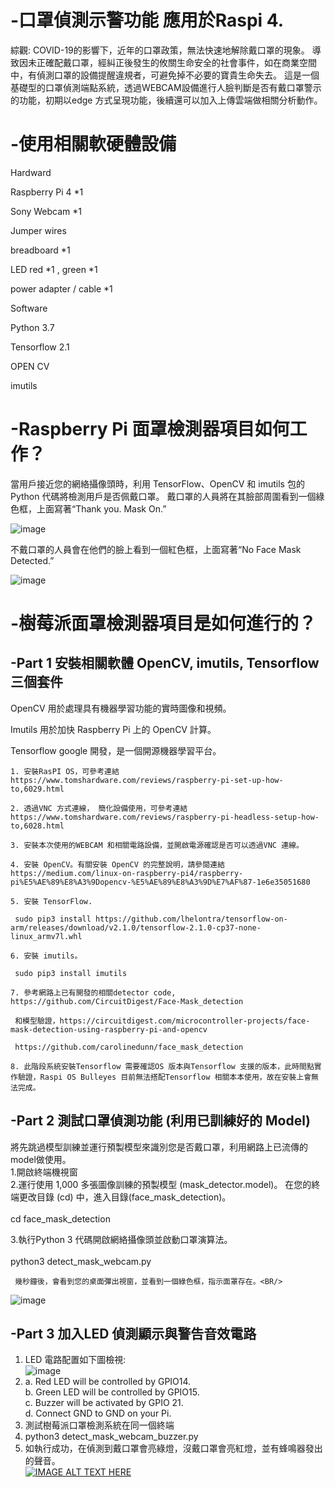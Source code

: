 # -口罩偵測示警功能 應用於Raspi 4.
綜觀:
COVID-19的影響下，近年的口罩政策，無法快速地解除戴口罩的現象。
導致因未正確配戴口罩，經糾正後發生的攸關生命安全的社會事件，如在商業空間中，有偵測口罩的設備提醒違規者，可避免掉不必要的寶貴生命失去。
這是一個基礎型的口罩偵測端點系統，透過WEBCAM設備進行人臉判斷是否有戴口罩警示的功能，初期以edge 方式呈現功能，後續還可以加入上傳雲端做相關分析動作。




# -使用相關軟硬體設備
Hardward

Raspberry Pi 4 *1

Sony Webcam *1

Jumper wires

breadboard *1

LED red *1 , green *1

power adapter / cable *1

Software

Python 3.7

Tensorflow 2.1

OPEN CV

imutils

# -Raspberry Pi 面罩檢測器項目如何工作？

當用戶接近您的網絡攝像頭時，利用 TensorFlow、OpenCV 和 imutils 包的 Python 代碼將檢測用戶是否佩戴口罩。 
戴口罩的人員將在其臉部周圍看到一個綠色框，上面寫著“Thank you. Mask On.” 

![image](Mask_ON.jpg)

不戴口罩的人員會在他們的臉上看到一個紅色框，上面寫著“No Face Mask Detected.”

![image](https://github.com/kachen1982/-Detector_MASK/blob/main/NO_MASK.jpg?raw=true)

# -樹莓派面罩檢測器項目是如何進行的？
  ## -Part 1 安裝相關軟體 OpenCV, imutils, Tensorflow 三個套件
  OpenCV 用於處理具有機器學習功能的實時圖像和視頻。

  Imutils 用於加快 Raspberry Pi 上的 OpenCV 計算。

  Tensorflow  google 開發，是一個開源機器學習平台。

    1. 安裝RasPI OS，可參考連結 https://www.tomshardware.com/reviews/raspberry-pi-set-up-how-to,6029.html
 
    2. 透過VNC 方式連線， 簡化設備使用，可參考連結 https://www.tomshardware.com/reviews/raspberry-pi-headless-setup-how-to,6028.html

    3. 安裝本次使用的WEBCAM 和相關電路設備，並開啟電源確認是否可以透過VNC 連線。

    4. 安裝 OpenCV。有關安裝 OpenCV 的完整說明，請參閱連結  https://medium.com/linux-on-raspberry-pi4/raspberry-pi%E5%AE%89%E8%A3%9Dopencv-%E5%AE%89%E8%A3%9D%E7%AF%87-1e6e35051680

    5. 安裝 TensorFlow.

     sudo pip3 install https://github.com/lhelontra/tensorflow-on-arm/releases/download/v2.1.0/tensorflow-2.1.0-cp37-none-linux_armv7l.whl

    6. 安裝 imutils。

     sudo pip3 install imutils

    7. 參考網路上已有開發的相關detector code, https://github.com/CircuitDigest/Face-Mask_detection

     和模型驗證，https://circuitdigest.com/microcontroller-projects/face-mask-detection-using-raspberry-pi-and-opencv

     https://github.com/carolinedunn/face_mask_detection

    8. 此階段系統安裝Tensorflow 需要確認OS 版本與Tensorflow 支援的版本，此時間點實作驗證，Raspi OS Bulleyes 目前無法搭配Tensorflow 相關本本使用，故在安裝上會無法完成。

  ## -Part 2 測試口罩偵測功能 (利用已訓練好的 Model)
  將先跳過模型訓練並運行預製模型來識別您是否戴口罩，利用網路上已流傳的model做使用。<BR/>
  1.開啟終端機視窗<BR/>
  2.運行使用 1,000 多張圖像訓練的預製模型 (mask_detector.model)。 在您的終端更改目錄 (cd) 中，進入目錄(face_mask_detection)。<BR/>  
      cd face_mask_detection<BR/>
          
  3.執行Python 3 代碼開啟網絡攝像頭並啟動口罩演算法。<BR/>  
      python3 detect_mask_webcam.py<BR/>
      
     幾秒鐘後，會看到您的桌面彈出視窗，並看到一個綠色框，指示面罩存在。<BR/>
      
  ![image](https://github.com/kachen1982/-Detector_MASK/blob/main/Mask_ON_1.png) <BR/>
      
      
   ## -Part 3 加入LED 偵測顯示與警告音效電路<BR/>  
   1. LED 電路配置如下圖檢視:<BR/> 
  ![image](https://github.com/kachen1982/-Detector_MASK/blob/main/Breadboard.png)<BR/>
   2. a. Red LED will be controlled by GPIO14.<BR/>
      b. Green LED will be controlled by GPIO15.<BR/>
      c. Buzzer will be activated by GPIO 21.<BR/>
      d. Connect GND to GND on your Pi.<BR/>
   3. 測試樹莓派口罩檢測系統在同一個終端<BR/>
   4. python3 detect_mask_webcam_buzzer.py<BR/>
   5. 如執行成功，在偵測到戴口罩會亮綠燈，沒戴口罩會亮紅燈，並有蜂鳴器發出的聲音。<BR/>
   [![IMAGE ALT TEXT HERE](http://img.youtube.com/vi/_uxsrwm8nIA/0.jpg)](http://www.youtube.com/watch?v=_uxsrwm8nIA)<BR/>

      
  
  
     
